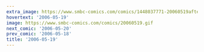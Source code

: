 ```yaml
---
extra_image: https://www.smbc-comics.com/comics/1448037771-20060519after.png
hovertext: '2006-05-19'
image: https://www.smbc-comics.com/comics/20060519.gif
next_comic: '2006-05-20'
prev_comic: '2006-05-18'
title: '2006-05-19'
---
```


